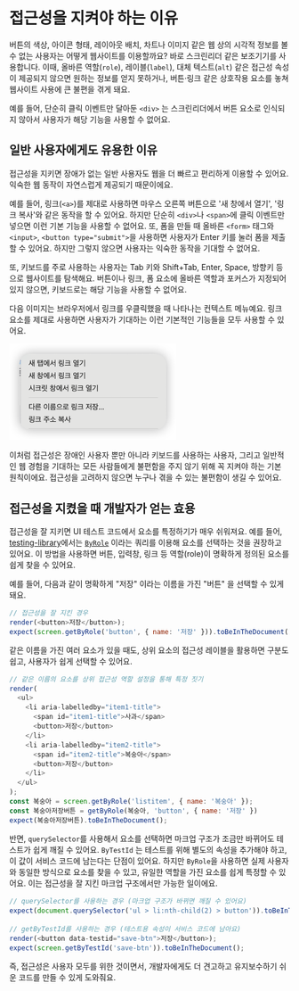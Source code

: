 # 접근성을 지켜야 하는 이유

버튼의 색상, 아이콘 형태, 레이아웃 배치, 차트나 이미지 같은 웹 상의 시각적 정보를 볼 수 없는 사용자는 어떻게 웹사이트를 이용할까요? 바로 스크린리더 같은 보조기기를 사용합니다. 이때, 올바른 역할(`role`), 레이블(`label`), 대체 텍스트(`alt`) 같은 접근성 속성이 제공되지 않으면 원하는 정보를 얻지 못하거나, 버튼·링크 같은 상호작용 요소를 놓쳐 웹사이트 사용에 큰 불편을 겪게 돼요. 
	
예를 들어, 단순히 클릭 이벤트만 달아둔 `<div>` 는 스크린리더에서 버튼 요소로 인식되지 않아서 사용자가 해당 기능을 사용할 수 없어요.

## 일반 사용자에게도 유용한 이유

접근성을 지키면 장애가 없는 일반 사용자도 웹을 더 빠르고 편리하게 이용할 수 있어요. 익숙한 웹 동작이 자연스럽게 제공되기 때문이에요.

예를 들어, 링크(`<a>`)를 제대로 사용하면 마우스 오른쪽 버튼으로 '새 창에서 열기', '링크 복사'와 같은 동작을 할 수 있어요. 하지만 단순히 `<div>`나 `<span>`에 클릭 이벤트만 넣으면 이런 기본 기능을 사용할 수 없어요. 또, 폼을 만들 때 올바른 `<form>` 태그와 `<input>`, `<button type="submit">`을 사용하면 사용자가 Enter 키를 눌러 폼을 제출할 수 있어요. 하지만 그렇지 않으면 사용자는 익숙한 동작을 기대할 수 없어요.
	
또, 키보드를 주로 사용하는 사용자는 Tab 키와 Shift+Tab, Enter, Space, 방향키 등으로 웹사이트를 탐색해요. 버튼이나 링크, 폼 요소에 올바른 역할과 포커스가 지정되어 있지 않으면, 키보드로는 해당 기능을 사용할 수 없어요.

다음 이미지는 브라우저에서 링크를 우클릭했을 때 나타나는 컨텍스트 메뉴예요. 링크 요소를 제대로 사용하면 사용자가 기대하는 이런 기본적인 기능들을 모두 사용할 수 있어요.

<img src="./images/browser-link.png" alt="" style="max-width: 100%; width: 300px" />

이처럼 접근성은 장애인 사용자 뿐만 아니라 키보드를 사용하는 사용자, 그리고 일반적인 웹 경험을 기대하는 모든 사람들에게 불편함을 주지 않기 위해 꼭 지켜야 하는 기본 원칙이에요. 접근성을 고려하지 않으면 누구나 겪을 수 있는 불편함이 생길 수 있어요.

## 접근성을 지켰을 때 개발자가 얻는 효용

접근성을 잘 지키면 UI 테스트 코드에서 요소를 특정하기가 매우 쉬워져요. 예를 들어, [testing-library](https://testing-library.com/docs/dom-testing-library/intro)에서는 [`ByRole`](https://testing-library.com/docs/queries/byrole) 이라는 쿼리를 이용해 요소를 선택하는 것을 권장하고 있어요. 이 방법을 사용하면 버튼, 입력창, 링크 등 역할(role)이 명확하게 정의된 요소를 쉽게 찾을 수 있어요.

예를 들어, 다음과 같이 명확하게 "저장" 이라는 이름을 가진 "버튼" 을 선택할 수 있게 돼요.

```js
// 접근성을 잘 지킨 경우
render(<button>저장</button>);
expect(screen.getByRole('button', { name: '저장' })).toBeInTheDocument();
```

같은 이름을 가진 여러 요소가 있을 때도, 상위 요소의 접근성 레이블을 활용하면 구분도 쉽고, 사용자가 쉽게 선택할 수 있어요.

```js
// 같은 이름의 요소를 상위 접근성 역할 설정을 통해 특정 짓기
render(
  <ul>
    <li aria-labelledby="item1-title">
      <span id="item1-title">사과</span>
      <button>저장</button>
    </li>
    <li aria-labelledby="item2-title">
      <span id="item2-title">복숭아</span>
      <button>저장</button>
    </li>
  </ul>
);
const 복숭아 = screen.getByRole('listitem', { name: '복숭아' });
const 복숭아저장버튼 = getByRole(복숭아, 'button', { name: '저장' })
expect(복숭아저장버튼).toBeInTheDocument();
```

반면, `querySelector`를 사용해서 요소를 선택하면 마크업 구조가 조금만 바뀌어도 테스트가 쉽게 깨질 수 있어요. `ByTestId` 는 테스트를 위해 별도의 속성을 추가해야 하고, 이 값이 서비스 코드에 남는다는 단점이 있어요. 하지만 `ByRole`을 사용하면 실제 사용자와 동일한 방식으로 요소를 찾을 수 있고, 유일한 역할을 가진 요소를 쉽게 특정할 수 있어요. 이는 접근성을 잘 지킨 마크업 구조에서만 가능한 일이에요.

```js
// querySelector를 사용하는 경우 (마크업 구조가 바뀌면 깨질 수 있어요)
expect(document.querySelector('ul > li:nth-child(2) > button')).toBeInTheDocument();

// getByTestId를 사용하는 경우 (테스트용 속성이 서비스 코드에 남아요)
render(<button data-testid="save-btn">저장</button>);
expect(screen.getByTestId('save-btn')).toBeInTheDocument();
```

즉, 접근성은 사용자 모두를 위한 것이면서, 개발자에게도 더 견고하고 유지보수하기 쉬운 코드를 만들 수 있게 도와줘요.


